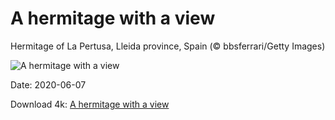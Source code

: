 # A hermitage with a view

Hermitage of La Pertusa, Lleida province, Spain (© bbsferrari/Getty Images)

![A hermitage with a view](https://bing.com/th?id=OHR.LaPertusa_EN-US1363532007_UHD.jpg&rf=LaDigue_UHD.jpg&pid=hp&w=1024&h=576)

Date: 2020-06-07

Download 4k: [A hermitage with a view](https://bing.com/th?id=OHR.LaPertusa_EN-US1363532007_UHD.jpg&rf=LaDigue_UHD.jpg&pid=hp&w=3840&h=2160)

